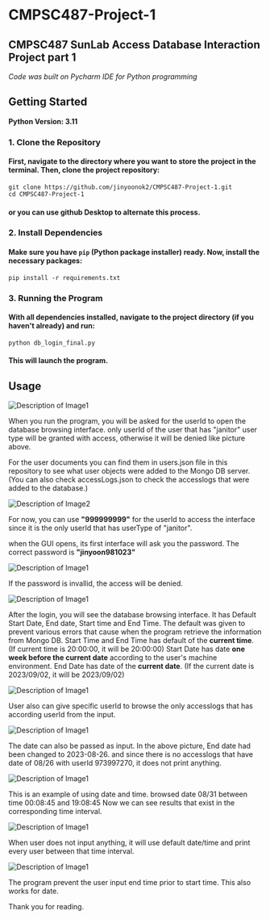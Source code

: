 # CMPSC487-Project-1
## CMPSC487 SunLab Access Database Interaction Project part 1

_Code was built on Pycharm IDE for Python programming_

## Getting Started

**Python Version: 3.11**

### 1. Clone the Repository
#### First, navigate to the directory where you want to store the project in the terminal. Then, clone the project repository:

```
git clone https://github.com/jinyoonok2/CMPSC487-Project-1.git
cd CMPSC487-Project-1
```

#### or you can use github Desktop to alternate this process.

### 2. Install Dependencies
#### Make sure you have `pip` (Python package installer) ready. Now, install the necessary packages:

```
pip install -r requirements.txt
```

### 3. Running the Program
#### With all dependencies installed, navigate to the project directory (if you haven't already) and run:

```
python db_login_final.py
```

#### This will launch the program.

## Usage

![Description of Image1](images/1.png)

When you run the program, you will be asked for the userId to open the database browsing interface.
only userId of the user that has "janitor" user type will be granted with access, otherwise it will be denied like picture above.

For the user documents you can find them in users.json file in this repository to see what user objects were added to the Mongo DB server. (You can also check accessLogs.json to check the accesslogs that were added to the database.)

![Description of Image2](images/2.png)

For now, you can use **"999999999"** for the userId to access the interface since it is the only userId that has userType of "janitor".

when the GUI opens, its first interface will ask you the password. The correct password is **"jinyoon981023"**

![Description of Image1](images/3.png)

If the password is invallid, the access will be denied.

![Description of Image1](images/4.png)

After the login, you will see the database browsing interface. 
It has Default Start Date, End date, Start time and End Time.
The default was given to prevent various errors that cause when the program retrieve the information from Mongo DB.
Start Time and End Time has default of the **current time**. (If current time is 20:00:00, it will be 20:00:00)
Start Date has date **one week before the current date** according to the user's machine environment.
End Date has date of the **current date**. (If the current date is 2023/09/02, it will be 2023/09/02)

![Description of Image1](images/5.png)

User also can give specific userId to browse the only accesslogs that has according userId from the input.

![Description of Image1](images/6.png)

The date can also be passed as input.
In the above picture, End date had been changed to 2023-08-26. and since there is no accesslogs that have date of 08/26 with userId 973997270, it does not print anything.

![Description of Image1](images/7.png)

This is an example of using date and time. browsed date 08/31 between time 00:08:45 and 19:08:45
Now we can see results that exist in the corresponding time interval.

![Description of Image1](images/8.png)

When user does not input anything, it will use default date/time and print every user between that time interval.

![Description of Image1](images/9.png)

The program prevent the user input end time prior to start time. This also works for date.

Thank you for reading.
